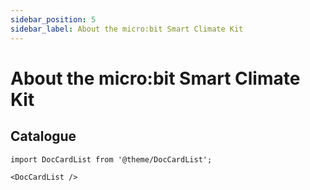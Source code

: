 ```yaml
---
sidebar_position: 5
sidebar_label: About the micro:bit Smart Climate Kit
---
```


# About the micro:bit Smart Climate Kit

## Catalogue

```mdx-code-block
import DocCardList from '@theme/DocCardList';

<DocCardList />
```
